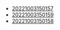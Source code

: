 - [20221003150157](/zet/20221003150157/README.md)
- [20221003150159](/zet/20221003150159/README.md)
- [20221003150158](/zet/20221003150158/README.md)
